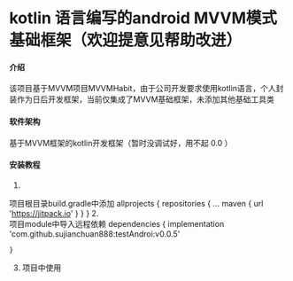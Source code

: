 # kotlin 语言编写的android MVVM模式基础框架（欢迎提意见帮助改进）

#### 介绍
该项目基于MVVM项目MVVMHabit，由于公司开发要求使用kotlin语言，个人封装作为日后开发框架，当前仅集成了MVVM基础框架，未添加其他基础工具类

#### 软件架构
基于MVVM框架的kotlin开发框架（暂时没调试好，用不起 0.0 ）


#### 安装教程

1.  
项目根目录build.gradle中添加
allprojects {
		repositories {
			...
			maven { url 'https://jitpack.io' }
		}
	}
2.  
项目module中导入远程依赖
	dependencies {
	        implementation 'com.github.sujianchuan888:testAndroi:v0.0.5'
	        
	}
3.  项目中使用


